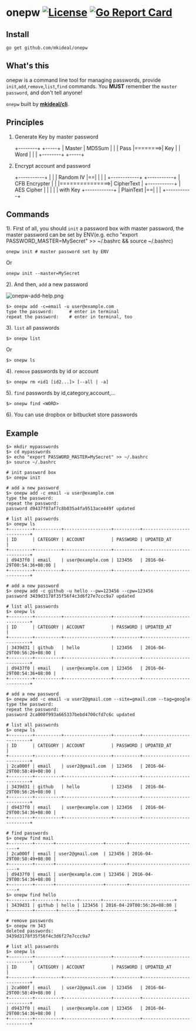 # onepw [![License](http://img.shields.io/badge/license-mit-blue.svg?style=flat-square)](https://raw.githubusercontent.com/mkideal/onepw/master/LICENSE) [![Go Report Card](https://goreportcard.com/badge/github.com/mkideal/onepw)](https://goreportcard.com/report/github.com/mkideal/onepw)

## Install

```
go get github.com/mkideal/onepw
```

## What's this
onepw is a command line tool for managing passwords, provide `init`,`add`,`remove`,`list`,`find` commands. You **MUST** remember the `master password`, and don't tell anyone!

`onepw` built by [**mkideal/cli**](https://github.com/mkideal/cli).

## Principles

1) Generate Key by master password

	+--------+         +-----+
	| Master | MD5Sum  |     |
	| Pass   |========>| Key |
	| Word   |         |     |
	+--------+         +-----+

2) Encrypt account and password

	+-----------+
	|           |
	| Random IV |==|
	|           |  |                +------------+
	+-----------+  | CFB Encrypter  |            |
                   |===============>| CipherText |
	+-----------+  | AES Cipher     |            |
	|           |  | with Key       +------------+
	| PlainText |==|
	|           |
	+-----------+

## Commands

1). First of all, you should `init` a password box with master password, the master password can be set by ENV(e.g. echo "export PASSWORD_MASTER=MySecret" >> ~/.bashrc && source ~/.bashrc)

```shell
onepw init # master password set by ENV
```

Or
```shell
onepw init --master=MySecret
```

2). And then, `add` a new password

![onepw-add-help.png](http://www.mkideal.com/images/onepw-add-help.png)

```shell
$> onepw add -c=email -u user@example.com
type the password:		# enter in terminal
repeat the password:	# enter in terminal, too
```

3). `list` all passwords
```shell
$> onepw list
```

Or
```shell
$> onepw ls
```

4). `remove` passwords by id or account
```shell
$> onepw rm <id1 [id2...]> [--all | -a]
```

5). `find` passwords by id,category,account,...
```shell
$> onepw find <WORD>
```

6). You can use dropbox or bitbucket store passwords

## Example

```shell
$> mkdir mypasswords
$> cd mypasswords
$> echo "export PASSWORD_MASTER=MySecret" >> ~/.bashrc
$> source ~/.bashrc

# init password box
$> onepw init

# add a new password
$> onepw add -c email -u user@example.com
type the password: 
repeat the password: 
password d9437f07af7c8b035a4fa9513ace449f updated

# list all passwords
$> onepw ls
+---------+----------+------------------+----------+---------------------------+
| ID      | CATEGORY | ACCOUNT          | PASSWORD | UPDATED_AT                |
+---------+----------+------------------+----------+---------------------------+
| d9437f0 | email    | user@example.com | 123456   | 2016-04-29T00:54:36+08:00 |
+---------+----------+------------------+----------+---------------------------+

# add a new password
$> onepw add -c github -u hello --pw=123456 --cpw=123456
password 3439d3178f35f56f4c3d6f27e7ccc9a7 updated

# list all passwords
$> onepw ls
+---------+----------+------------------+----------+---------------------------+
| ID      | CATEGORY | ACCOUNT          | PASSWORD | UPDATED_AT                |
+---------+----------+------------------+----------+---------------------------+
| 3439d31 | github   | hello            | 123456   | 2016-04-29T00:56:26+08:00 |
+---------+----------+------------------+----------+---------------------------+
| d9437f0 | email    | user@example.com | 123456   | 2016-04-29T00:54:36+08:00 |
+---------+----------+------------------+----------+---------------------------+

# add a new password
$> onepw add -c email -u user2@gmail.com --site=gmail.com --tag=google
type the password:
repeat the password:
password 2ca000f993a665337bebd4700cfd7c6c updated

# list all passwords
$> onepw ls
+---------+----------+------------------+----------+---------------------------+
| ID      | CATEGORY | ACCOUNT          | PASSWORD | UPDATED_AT                |
+---------+----------+------------------+----------+---------------------------+
| 2ca000f | email    | user2@gmail.com  | 123456   | 2016-04-29T00:58:49+08:00 |
+---------+----------+------------------+----------+---------------------------+
| 3439d31 | github   | hello            | 123456   | 2016-04-29T00:56:26+08:00 |
+---------+----------+------------------+----------+---------------------------+
| d9437f0 | email    | user@example.com | 123456   | 2016-04-29T00:54:36+08:00 |
+---------+----------+------------------+----------+---------------------------+

# find passwords
$> onepw find mail
+---------+-------+------------------+--------+---------------------------+
| 2ca000f | email | user2@gmail.com  | 123456 | 2016-04-29T00:58:49+08:00 |
+---------+-------+------------------+--------+---------------------------+
| d9437f0 | email | user@example.com | 123456 | 2016-04-29T00:54:36+08:00 |
+---------+-------+------------------+--------+---------------------------+
$> onepw find hello
+---------+--------+-------+--------+---------------------------+
| 3439d31 | github | hello | 123456 | 2016-04-29T00:56:26+08:00 |
+---------+--------+-------+--------+---------------------------+

# remove passwords
$> onepw rm 343
deleted passwords:
3439d3178f35f56f4c3d6f27e7ccc9a7

# list all passwords
$> onepw ls
+---------+----------+------------------+----------+---------------------------+
| ID      | CATEGORY | ACCOUNT          | PASSWORD | UPDATED_AT                |
+---------+----------+------------------+----------+---------------------------+
| 2ca000f | email    | user2@gmail.com  | 123456   | 2016-04-29T00:58:49+08:00 |
+---------+----------+------------------+----------+---------------------------+
| d9437f0 | email    | user@example.com | 123456   | 2016-04-29T00:54:36+08:00 |
+---------+----------+------------------+----------+---------------------------+
```
